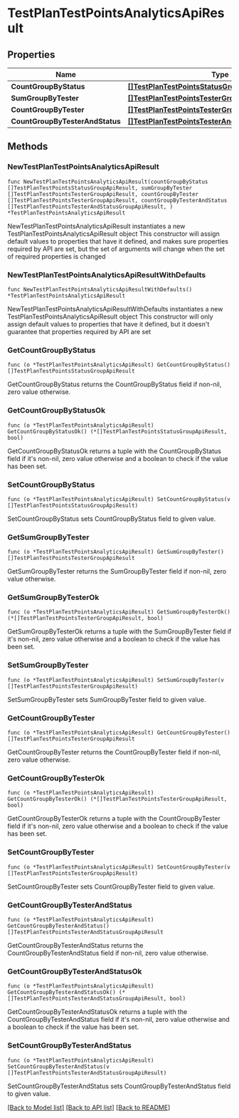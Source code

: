 # TestPlanTestPointsAnalyticsApiResult

## Properties

Name | Type | Description | Notes
------------ | ------------- | ------------- | -------------
**CountGroupByStatus** | [**[]TestPlanTestPointsStatusGroupApiResult**](TestPlanTestPointsStatusGroupApiResult.md) |  | 
**SumGroupByTester** | [**[]TestPlanTestPointsTesterGroupApiResult**](TestPlanTestPointsTesterGroupApiResult.md) |  | 
**CountGroupByTester** | [**[]TestPlanTestPointsTesterGroupApiResult**](TestPlanTestPointsTesterGroupApiResult.md) |  | 
**CountGroupByTesterAndStatus** | [**[]TestPlanTestPointsTesterAndStatusGroupApiResult**](TestPlanTestPointsTesterAndStatusGroupApiResult.md) |  | 

## Methods

### NewTestPlanTestPointsAnalyticsApiResult

`func NewTestPlanTestPointsAnalyticsApiResult(countGroupByStatus []TestPlanTestPointsStatusGroupApiResult, sumGroupByTester []TestPlanTestPointsTesterGroupApiResult, countGroupByTester []TestPlanTestPointsTesterGroupApiResult, countGroupByTesterAndStatus []TestPlanTestPointsTesterAndStatusGroupApiResult, ) *TestPlanTestPointsAnalyticsApiResult`

NewTestPlanTestPointsAnalyticsApiResult instantiates a new TestPlanTestPointsAnalyticsApiResult object
This constructor will assign default values to properties that have it defined,
and makes sure properties required by API are set, but the set of arguments
will change when the set of required properties is changed

### NewTestPlanTestPointsAnalyticsApiResultWithDefaults

`func NewTestPlanTestPointsAnalyticsApiResultWithDefaults() *TestPlanTestPointsAnalyticsApiResult`

NewTestPlanTestPointsAnalyticsApiResultWithDefaults instantiates a new TestPlanTestPointsAnalyticsApiResult object
This constructor will only assign default values to properties that have it defined,
but it doesn't guarantee that properties required by API are set

### GetCountGroupByStatus

`func (o *TestPlanTestPointsAnalyticsApiResult) GetCountGroupByStatus() []TestPlanTestPointsStatusGroupApiResult`

GetCountGroupByStatus returns the CountGroupByStatus field if non-nil, zero value otherwise.

### GetCountGroupByStatusOk

`func (o *TestPlanTestPointsAnalyticsApiResult) GetCountGroupByStatusOk() (*[]TestPlanTestPointsStatusGroupApiResult, bool)`

GetCountGroupByStatusOk returns a tuple with the CountGroupByStatus field if it's non-nil, zero value otherwise
and a boolean to check if the value has been set.

### SetCountGroupByStatus

`func (o *TestPlanTestPointsAnalyticsApiResult) SetCountGroupByStatus(v []TestPlanTestPointsStatusGroupApiResult)`

SetCountGroupByStatus sets CountGroupByStatus field to given value.


### GetSumGroupByTester

`func (o *TestPlanTestPointsAnalyticsApiResult) GetSumGroupByTester() []TestPlanTestPointsTesterGroupApiResult`

GetSumGroupByTester returns the SumGroupByTester field if non-nil, zero value otherwise.

### GetSumGroupByTesterOk

`func (o *TestPlanTestPointsAnalyticsApiResult) GetSumGroupByTesterOk() (*[]TestPlanTestPointsTesterGroupApiResult, bool)`

GetSumGroupByTesterOk returns a tuple with the SumGroupByTester field if it's non-nil, zero value otherwise
and a boolean to check if the value has been set.

### SetSumGroupByTester

`func (o *TestPlanTestPointsAnalyticsApiResult) SetSumGroupByTester(v []TestPlanTestPointsTesterGroupApiResult)`

SetSumGroupByTester sets SumGroupByTester field to given value.


### GetCountGroupByTester

`func (o *TestPlanTestPointsAnalyticsApiResult) GetCountGroupByTester() []TestPlanTestPointsTesterGroupApiResult`

GetCountGroupByTester returns the CountGroupByTester field if non-nil, zero value otherwise.

### GetCountGroupByTesterOk

`func (o *TestPlanTestPointsAnalyticsApiResult) GetCountGroupByTesterOk() (*[]TestPlanTestPointsTesterGroupApiResult, bool)`

GetCountGroupByTesterOk returns a tuple with the CountGroupByTester field if it's non-nil, zero value otherwise
and a boolean to check if the value has been set.

### SetCountGroupByTester

`func (o *TestPlanTestPointsAnalyticsApiResult) SetCountGroupByTester(v []TestPlanTestPointsTesterGroupApiResult)`

SetCountGroupByTester sets CountGroupByTester field to given value.


### GetCountGroupByTesterAndStatus

`func (o *TestPlanTestPointsAnalyticsApiResult) GetCountGroupByTesterAndStatus() []TestPlanTestPointsTesterAndStatusGroupApiResult`

GetCountGroupByTesterAndStatus returns the CountGroupByTesterAndStatus field if non-nil, zero value otherwise.

### GetCountGroupByTesterAndStatusOk

`func (o *TestPlanTestPointsAnalyticsApiResult) GetCountGroupByTesterAndStatusOk() (*[]TestPlanTestPointsTesterAndStatusGroupApiResult, bool)`

GetCountGroupByTesterAndStatusOk returns a tuple with the CountGroupByTesterAndStatus field if it's non-nil, zero value otherwise
and a boolean to check if the value has been set.

### SetCountGroupByTesterAndStatus

`func (o *TestPlanTestPointsAnalyticsApiResult) SetCountGroupByTesterAndStatus(v []TestPlanTestPointsTesterAndStatusGroupApiResult)`

SetCountGroupByTesterAndStatus sets CountGroupByTesterAndStatus field to given value.



[[Back to Model list]](../README.md#documentation-for-models) [[Back to API list]](../README.md#documentation-for-api-endpoints) [[Back to README]](../README.md)


